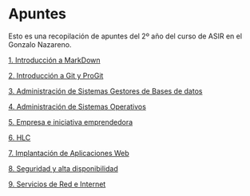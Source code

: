 # Apuntes

Esto es una recopilación de apuntes del 2º año del curso
de ASIR en el Gonzalo Nazareno.

[1. Introducción a MarkDown](./IntroduccionAMarkDown.md)

[2. Introducción a Git y ProGit](./GityProGit.md)

[3. Administración de Sistemas Gestores de Bases de datos](https://github.com/ManuelLoraRoman/ApuntesASIR/tree/master/Administraci%C3%B3n%20de%20Sistemas%20Gestores%20de%20Bases%20de%20Datos)

[4. Administración de Sistemas Operativos](https://github.com/ManuelLoraRoman/ApuntesASIR/tree/master/Administraci%C3%B3n%20de%20Sistemas%20Operativos)

[5. Empresa e iniciativa emprendedora](https://github.com/ManuelLoraRoman/ApuntesASIR/tree/master/Empresa%20e%20iniciativa%20emprendedora)

[6. HLC](https://github.com/ManuelLoraRoman/ApuntesASIR/tree/master/HLC)

[7. Implantación de Aplicaciones Web](https://github.com/ManuelLoraRoman/ApuntesASIR/tree/master/Implantaci%C3%B3n%20de%20Aplicaciones%20Web)

[8. Seguridad y alta disponibilidad](https://github.com/ManuelLoraRoman/ApuntesASIR/tree/master/Seguridad%20y%20alta%20disponibilidad)

[9. Servicios de Red e Internet](https://github.com/ManuelLoraRoman/ApuntesASIR/tree/master/Servicios%20de%20Red%20e%20Internet)


